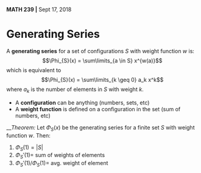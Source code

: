 __MATH 239 |__ Sept 17, 2018


# Generating Series
A __generating series__ for a set of configurations $S$ with weight function $w$ is:
$$\Phi_{S}(x) = \sum\limits_{a \in S} x^{w(a)}$$
which is equivalent to
$$\Phi_{S}(x) = \sum\limits_{k \geq 0} a_k x^k$$
where $a_k$ is the number of elements in $S$ with weight $k$.
  - A __configuration__ can be anything (numbers, sets, etc)
  - A __weight function__ is defined on a configuration in the set (sum of numbers, etc)

___Theorem:_ Let $\Phi_S(x)$ be the generating series for a finite set $S$ with weight function $w$. Then:
  1. $\Phi_S(1) = |S|$
  2. $\Phi_S'(1) =$ sum of weights of elements
  3. $\Phi_S'(1)/\Phi_S(1) =$ avg. weight of element
